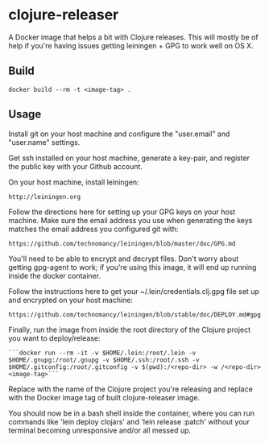 # clojure-releaser

A Docker image that helps a bit with Clojure releases. This will mostly be of help if you're having issues getting leiningen + GPG to work well on OS X.

## Build

```docker build --rm -t <image-tag> .```

## Usage

Install git on your host machine and configure the "user.email" and "user.name" settings.

Get ssh installed on your host machine, generate a key-pair, and register the public key with your Github account.

On your host machine, install leiningen:

    http://leiningen.org

Follow the directions here for setting up your GPG keys on your host machine. Make sure the email address you use when generating the keys matches the email address you configured git with:

    https://github.com/technomancy/leiningen/blob/master/doc/GPG.md

You'll need to be able to encrypt and decrypt files. Don't worry about getting gpg-agent to work; if you're using this image, it will end up running inside the docker container.

Follow the instructions here to get your ~/.lein/credentials.clj.gpg file set up and encrypted on your host machine:

    https://github.com/technomancy/leiningen/blob/stable/doc/DEPLOY.md#gpg

Finally, run the image from inside the root directory of the Clojure project you want to deploy/release:

    ```docker run --rm -it -v $HOME/.lein:/root/.lein -v $HOME/.gnupg:/root/.gnupg -v $HOME/.ssh:/root/.ssh -v $HOME/.gitconfig:/root/.gitconfig -v $(pwd):/<repo-dir> -w /<repo-dir> <image-tag>```

Replace <repo-dir> with the name of the Clojure project you're releasing and replace <image-tag> with the Docker image tag of built clojure-releaser image.

You should now be in a bash shell inside the container, where you can run commands like 'lein deploy clojars' and 'lein release :patch' without your terminal becoming unresponsive and/or all messed up.